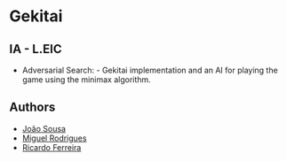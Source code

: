 # Gekitai
## IA - L.EIC

- Adversarial Search:
        - Gekitai implementation and an AI for playing the game using the minimax algorithm.

## Authors
- [João Sousa](mailto:up201904739@edu.fc.up.pt)
- [Miguel Rodrigues](mailto:up201906042@edu.fe.up.pt)
- [Ricardo Ferreira](mailto:201907835@edu.fe.up.pt)

